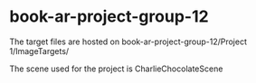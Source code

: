 # book-ar-project-group-12

The target files are hosted on book-ar-project-group-12/Project 1/ImageTargets/

The scene used for the project is CharlieChocolateScene
